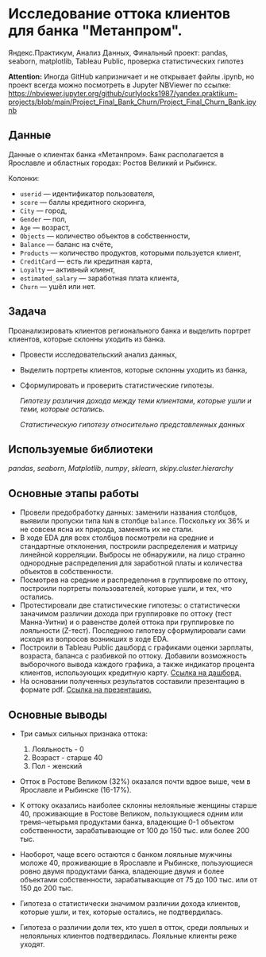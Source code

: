 # Исследование оттока клиентов для банка "Метанпром".

Яндекс.Практикум, Анализ Данных, Финальный проект: pandas, seaborn, matplotlib, Tableau Public, проверка статистических гипотез

__Attention:__ Иногда GitHub капризничает и не открывает файлы .ipynb, но проект всегда можно посмотреть в Jupyter NBViewer по ссылке: https://nbviewer.jupyter.org/github/curlylocks1987/yandex.praktikum-projects/blob/main/Project_Final_Bank_Churn/Project_Final_Churn_Bank.ipynb


## Данные

Данные о клиентах банка «Метанпром». Банк располагается в Ярославле и областных городах: Ростов Великий и Рыбинск.

Колонки:

- `userid` — идентификатор пользователя,
- `score` — баллы кредитного скоринга,
- `City` — город,
- `Gender` — пол,
- `Age` — возраст,
- `Objects` — количество объектов в собственности,
- `Balance` — баланс на счёте,
- `Products` — количество продуктов, которыми пользуется клиент,
- `CreditCard` — есть ли кредитная карта,
- `Loyalty` — активный клиент,
- `estimated_salary` — заработная плата клиента,
- `Churn` — ушёл или нет.

## Задача

Проанализировать клиентов регионального банка и выделить портрет клиентов, которые склонны уходить из банка.

- Провести исследовательский анализ данных,
- Выделить портреты клиентов, которые склонны уходить из банка,
- Сформулировать и проверить статистические гипотезы.

    *Гипотезу различия дохода между теми клиентами, которые ушли и теми, которые остались.*

    *Статистическую гипотезу относительно представленных данных*

## Используемые библиотеки
*pandas*, *seaborn*, *Matplotlib*, *numpy*, *sklearn*, *skipy.cluster.hierarchy*

## Основные этапы работы

- Провели предобработку данных: заменили названия столбцов, выявили пропуски типа `NaN` в столбце `balance`. Поскольку их 36% и не совсем ясна их природа, заменять их не стали.
- В ходе EDA для всех столбцов посмотрели на средние и стандартные отклонения, построили распределения и матрицу линейной корреляции. Выбросы не обнаружили, на лицо странно однородные распределения для заработной платы и количества объектов в собственности. 
- Посмотрев на средние и распределения в группировке по оттоку, построили портреты пользователей, которые ушли, и тех, что остались.
- Протестировали две статистические гипотезы: о статистически заначимом различии дохода при группировке по оттоку (тест Манна-Уитни) и о равенстве долей оттока при группировке по лояльности (Z-тест). Последнюю гипотезу сформулировали сами исходя из вопросов возникших в ходе EDA.
- Построили в Tableau Public дашборд с графиками оценки зарплаты, возраста, баланса с разбивкой по оттоку. Добавили возможность выборочного вывода каждого графика, а также индикатор процента клиентов, использующих кредитную карту. [Ссылка на дашборд.](https://public.tableau.com/views/Metanprom_Churn/Dashboard1?:language=en&:display_count=y&publish=yes&:origin=viz_share_link)
- На основании полученных результатов составили презентацию в формате pdf. [Ссылка на презентацию.](https://github.com/curlylocks1987/yandex.praktikum-projects/blob/main/Project_Final_Bank_Churn/Churn_Final.pdf)

## Основные выводы

- Три самых сильных признака оттока:
    1. Лояльность - 0
    2. Возраст - старше 40
    3. Пол - женский
    
- Отток в Ростове Великом (32%) оказался почти вдвое выше, чем в Ярославле и Рыбинске (16-17%).
- К оттоку оказались наиболее склонны нелояльные женщины старше 40, проживающие в Ростове Великом, пользующиеся одним или тремя-четырьмя продуктами банка, владеющие 0-1 объектом собственности, зарабатывающие от 100 до 150 тыс. или более 200 тыс. 
- Наоборот, чаще всего остаются с банком лояльные мужчины моложе 40, проживающие в Ярославле и Рыбинске, пользующиеся ровно двумя продуктами банка, владеющие двумя и более объектами собственности, зарабатывающие от 75 до 100 тыс. или от 150 до 200 тыс.
- Гипотеза о статистически значимом различии дохода клиентов, которые ушли, и тех, которые остались, не подтвердилась.
- Гипотеза о различии доли тех, кто ушел в отток, среди лояльных и нелояльных клиентов подтвердилась. Лояльные клиенты реже уходят.

